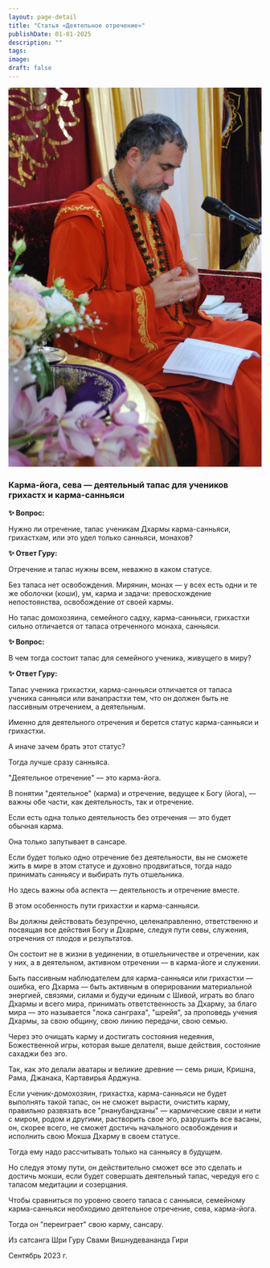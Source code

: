 ```yaml
---
layout: page-detail
title: "Статья «Деятельное отречение»"
publishDate: 01-01-2025
description: ""
tags:
image:
draft: false
---
```


  
![Шри Гуру Свами Вишнудевананда Гири Махарадж](/upload/medialibrary/7a6/7a6d4dbd7ddbdb959fc4299245f3949d.JPG "Шри Гуру Свами Вишнудевананда Гири Махарадж")  

  
### **Карма-йога, сева — деятельный тапас для учеников грихастх и карма-санньяси** 

**✨ Вопрос:** 

 Нужно ли отречение, тапас ученикам Дхармы карма-санньяси, грихастхам, или это удел только санньяси, монахов?

  
**✨ Ответ Гуру:** 

 Отречение и тапас нужны всем, неважно в каком статусе.

 Без тапаса нет освобождения. Мирянин, монах — у всех есть одни и те же оболочки (коши), ум, карма и задачи: превосхождение непостоянства, освобождение от своей кармы.

 Но тапас домохозяина, семейного садху, карма-санньяси, грихастхи сильно отличается от тапаса отреченного монаха, санньяси.

  
**✨ Вопрос:** 

 В чем тогда состоит тапас для семейного ученика, живущего в миру?

  
**✨ Ответ Гуру:** 

 Тапас ученика грихастхи, карма-санньяси отличается от тапаса ученика санньяси или ванапрастхи тем, что он должен быть не пассивным отречением, а деятельным.

 Именно для деятельного отречения и берется статус карма-санньяси и грихастхи.

 А иначе зачем брать этот статус?

 Тогда лучше сразу санньяса.

 "Деятельное отречение" — это карма-йога.

 В понятии "деятельное" (карма) и отречение, ведущее к Богу (йога), — важны обе части, как деятельность, так и отречение.

 Если есть одна только деятельность без отречения — это будет обычная карма.

 Она только запутывает в сансаре.

 Если будет только одно отречение без деятельности, вы не сможете жить в мире в этом статусе и духовно продвигаться, тогда надо принимать санньясу и выбирать путь отшельника.

 Но здесь важны оба аспекта — деятельность и отречение вместе.

 В этом особенность пути грихастхи и карма-санньяси.

 Вы должны действовать безупречно, целенаправленно, ответственно и посвящая все действия Богу и Дхарме, следуя пути севы, служения, отречения от плодов и результатов.

 Он состоит не в жизни в уединении, в отшельничестве и отречении, как у них, а в деятельном, активном отречении — в карма-йоге и служении.

 Быть пассивным наблюдателем для карма-санньяси или грихастхи — ошибка, его Дхарма — быть активным в оперировании материальной энергией, связями, силами и будучи единым с Шивой, играть во благо Дхармы и всего мира, принимать ответственность за Дхарму, за благо мира — это называется "лока санграха", "шрейя", за проповедь учения Дхармы, за свою общину, свою линию передачи, свою семью.

 Через это очищать карму и достигать состояния недеяния, Божественной игры, которая выше делателя, выше действия, состояние сахаджи без эго.

 Так, как это делали аватары и великие древние — семь риши, Кришна, Рама, Джанака, Картавирья Арджуна.

 Если ученик-домохозяин, грихастха, карма-санньяси не будет выполнять такой тапас, он не сможет вырасти, очистить карму, правильно развязать все "рнанубандханы" — кармические связи и нити с миром, родом и другими, растворить свое эго, разрушить все васаны, он, скорее всего, не сможет достичь начального освобождения и исполнить свою Мокша Дхарму в своем статусе.

 Тогда ему надо рассчитывать только на санньясу в будущем.

 Но следуя этому пути, он действительно сможет все это сделать и достичь мокши, если будет совершать деятельный тапас, чередуя его с тапасом медитации и созерцания.

 Чтобы сравниться по уровню своего тапаса с санньяси, семейному карма-санньяси необходимо деятельное отречение, сева, карма-йога.

 Тогда он "переиграет" свою карму, сансару.

  
 Из сатсанга Шри Гуру Свами Вишнудевананда Гири

 Сентябрь 2023 г.
